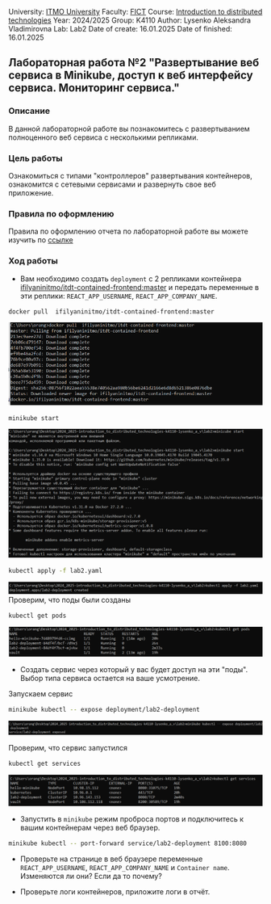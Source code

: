 University: [ITMO University](https://itmo.ru/ru/)
Faculty: [FICT](https://fict.itmo.ru)
Course: [Introduction to distributed technologies](https://github.com/itmo-ict-faculty/introduction-to-distributed-technologies)
Year: 2024/2025
Group: K4110
Author: Lysenko Aleksandra Vladimirovna
Lab: Lab2
Date of create: 16.01.2025
Date of finished: 16.01.2025

## Лабораторная работа №2 "Развертывание веб сервиса в Minikube, доступ к веб интерфейсу сервиса. Мониторинг сервиса."
### Описание

В данной лабораторной работе вы познакомитесь с развертыванием полноценного веб сервиса с несколькими репликами.

### Цель работы

Ознакомиться с типами "контроллеров" развертывания контейнеров, ознакомится с сетевыми сервисами и развернуть свое веб приложение.

### Правила по оформлению

Правила по оформлению отчета по лабораторной работе вы можете изучить по [ссылке](../reportdesign.md)


### Ход работы

- Вам необходимо создать `deployment` с 2 репликами контейнера [ifilyaninitmo/itdt-contained-frontend:master](https://hub.docker.com/repository/docker/ifilyaninitmo/itdt-contained-frontend) и передать переменные в эти реплики: `REACT_APP_USERNAME`, `REACT_APP_COMPANY_NAME`.

```bash
docker pull  ifilyaninitmo/itdt-contained-frontend:master
```
![docker_pull_image.png](pictures%2Fdocker_pull_image.png)
```bash
minikube start
```
![minicube_start.png](pictures%2Fminicube_start.png)
```bash
kubectl apply -f lab2.yaml
```
![kubectl apply.png](pictures%2Fkubectl%20apply.png)
Проверим, что поды были созданы
```bash
kubectl get pods
```
![kubectl get pods.png](pictures%2Fkubectl%20get%20pods.png)

- Создать сервис через который у вас будет доступ на эти "поды". Выбор типа сервиса остается на ваше усмотрение.

Запускаем сервис
```bash
minikube kubectl -- expose deployment/lab2-deployment
```
![deployment.png](pictures%2Fdeployment.png)

Проверим, что сервис запустился
```bash
kubectl get services
```
![kubectl get services.png](pictures%2Fkubectl%20get%20services.png)

- Запустить в `minikube` режим проброса портов и подключитесь к вашим контейнерам через веб браузер.
```bash
minikube kubectl -- port-forward service/lab2-deployment 8100:8080
```


- Проверьте на странице в веб браузере переменные `REACT_APP_USERNAME`, `REACT_APP_COMPANY_NAME` и `Container name`. Изменяются ли они? Если да то почему?

- Проверьте логи контейнеров, приложите логи в отчёт.